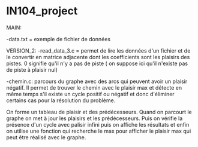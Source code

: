 # IN104_project

MAIN: 

-data.txt = exemple de fichier de données 


VERSION_2:
-read_data_3.c = permet de lire les données d'un fichier et de le convertir en matrice adjacente dont les coefficients sont les plaisirs des pistes. 0 signifie qu'il n'y a pas de piste ( on suppose ici qu'il n'existe pas de piste à plaisir nul)

-chemin.c: parcours du graphe avec des arcs qui peuvent avoir un plaisir négatif. Il permet de trouver le chemin avec le plaisir max et détecte en même temps s'il existe un cycle positif ou négatif et donc d'éliminer certains cas pour la résolution du problème. 

On forme un tableau de plaisir et des prédécesseurs. Quand on parcourt le graphe on met à jour les plaisirs et les prédécesseurs. Puis on vérifie la présence d'un cycle avec palisir infini puis on affiche les résultats et enfin on utilise une fonction qui recherche le max pour afficher le plaisir max qui peut être réalisé avec le graphe. 
